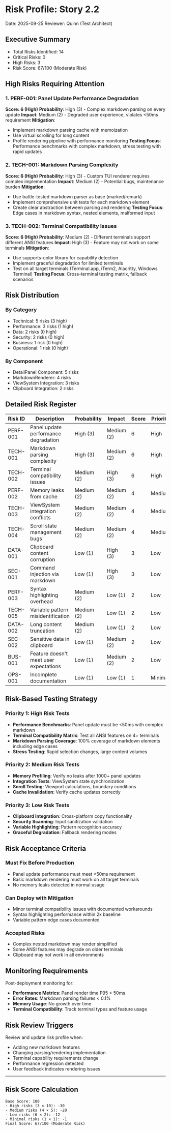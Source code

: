 # Risk Profile: Story 2.2

Date: 2025-09-25
Reviewer: Quinn (Test Architect)

## Executive Summary

- Total Risks Identified: 14
- Critical Risks: 0
- High Risks: 3
- Risk Score: 67/100 (Moderate Risk)

## High Risks Requiring Attention

### 1. PERF-001: Panel Update Performance Degradation
**Score: 6 (High)**
**Probability**: High (3) - Complex markdown parsing on every update
**Impact**: Medium (2) - Degraded user experience, violates <50ms requirement
**Mitigation**:
- Implement markdown parsing cache with memoization
- Use virtual scrolling for long content
- Profile rendering pipeline with performance monitoring
**Testing Focus**: Performance benchmarks with complex markdown, stress testing with rapid updates

### 2. TECH-001: Markdown Parsing Complexity
**Score: 6 (High)**
**Probability**: High (3) - Custom TUI renderer requires complex implementation
**Impact**: Medium (2) - Potential bugs, maintenance burden
**Mitigation**:
- Use battle-tested markdown parser as base (marked/remark)
- Implement comprehensive unit tests for each markdown element
- Create clear abstraction between parsing and rendering
**Testing Focus**: Edge cases in markdown syntax, nested elements, malformed input

### 3. TECH-002: Terminal Compatibility Issues
**Score: 6 (High)**
**Probability**: Medium (2) - Different terminals support different ANSI features
**Impact**: High (3) - Feature may not work on some terminals
**Mitigation**:
- Use supports-color library for capability detection
- Implement graceful degradation for limited terminals
- Test on all target terminals (Terminal.app, iTerm2, Alacritty, Windows Terminal)
**Testing Focus**: Cross-terminal testing matrix, fallback scenarios

## Risk Distribution

### By Category
- Technical: 5 risks (3 high)
- Performance: 3 risks (1 high)
- Data: 2 risks (0 high)
- Security: 2 risks (0 high)
- Business: 1 risk (0 high)
- Operational: 1 risk (0 high)

### By Component
- DetailPanel Component: 5 risks
- MarkdownRenderer: 4 risks
- ViewSystem Integration: 3 risks
- Clipboard Integration: 2 risks

## Detailed Risk Register

| Risk ID | Description | Probability | Impact | Score | Priority |
|---------|-------------|-------------|---------|--------|----------|
| PERF-001 | Panel update performance degradation | High (3) | Medium (2) | 6 | High |
| TECH-001 | Markdown parsing complexity | High (3) | Medium (2) | 6 | High |
| TECH-002 | Terminal compatibility issues | Medium (2) | High (3) | 6 | High |
| PERF-002 | Memory leaks from cache | Medium (2) | Medium (2) | 4 | Medium |
| TECH-003 | ViewSystem integration conflicts | Medium (2) | Medium (2) | 4 | Medium |
| TECH-004 | Scroll state management bugs | Medium (2) | Medium (2) | 4 | Medium |
| DATA-001 | Clipboard content corruption | Low (1) | High (3) | 3 | Low |
| SEC-001 | Command injection via markdown | Low (1) | High (3) | 3 | Low |
| PERF-003 | Syntax highlighting overhead | Medium (2) | Low (1) | 2 | Low |
| TECH-005 | Variable pattern misidentification | Medium (2) | Low (1) | 2 | Low |
| DATA-002 | Long content truncation | Medium (2) | Low (1) | 2 | Low |
| SEC-002 | Sensitive data in clipboard | Low (1) | Medium (2) | 2 | Low |
| BUS-001 | Feature doesn't meet user expectations | Low (1) | Medium (2) | 2 | Low |
| OPS-001 | Incomplete documentation | Low (1) | Low (1) | 1 | Minimal |

## Risk-Based Testing Strategy

### Priority 1: High Risk Tests
- **Performance Benchmarks**: Panel update must be <50ms with complex markdown
- **Terminal Compatibility Matrix**: Test all ANSI features on 4+ terminals
- **Markdown Parsing Coverage**: 100% coverage of markdown elements including edge cases
- **Stress Testing**: Rapid selection changes, large content volumes

### Priority 2: Medium Risk Tests
- **Memory Profiling**: Verify no leaks after 1000+ panel updates
- **Integration Tests**: ViewSystem state synchronization
- **Scroll Testing**: Viewport calculations, boundary conditions
- **Cache Invalidation**: Verify cache updates correctly

### Priority 3: Low Risk Tests
- **Clipboard Integration**: Cross-platform copy functionality
- **Security Scanning**: Input sanitization validation
- **Variable Highlighting**: Pattern recognition accuracy
- **Graceful Degradation**: Fallback rendering modes

## Risk Acceptance Criteria

### Must Fix Before Production
- Panel update performance must meet <50ms requirement
- Basic markdown rendering must work on all target terminals
- No memory leaks detected in normal usage

### Can Deploy with Mitigation
- Minor terminal compatibility issues with documented workarounds
- Syntax highlighting performance within 2x baseline
- Variable pattern edge cases documented

### Accepted Risks
- Complex nested markdown may render simplified
- Some ANSI features may degrade on older terminals
- Clipboard may not work in all environments

## Monitoring Requirements

Post-deployment monitoring for:
- **Performance Metrics**: Panel render time P95 < 50ms
- **Error Rates**: Markdown parsing failures < 0.1%
- **Memory Usage**: No growth over time
- **Terminal Compatibility**: Track terminal types and feature usage

## Risk Review Triggers

Review and update risk profile when:
- Adding new markdown features
- Changing parsing/rendering implementation
- Terminal capability requirements change
- Performance regression detected
- User feedback indicates rendering issues

---

## Risk Score Calculation

```
Base Score: 100
- High risks (3 × 10): -30
- Medium risks (4 × 5): -20
- Low risks (6 × 2): -12
- Minimal risks (1 × 1): -1
Final Score: 67/100 (Moderate Risk)
```